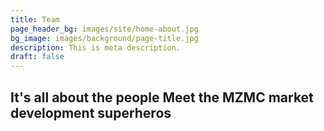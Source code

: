 ```yaml
---
title: Team
page_header_bg: images/site/home-about.jpg
bg_image: images/background/page-title.jpg
description: This is meta description.
draft: false
---
```

<h2 class="title">It's all about the people <span class="title-desc">Meet the MZMC market development superheros</span></h2>